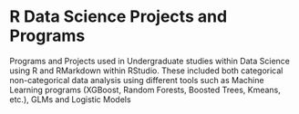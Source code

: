# R Data Science Projects and Programs
 Programs and Projects used in Undergraduate studies within Data Science using R and RMarkdown within RStudio. These included both categorical non-categorical data analysis using different tools such as Machine Learning programs (XGBoost, Random Forests, Boosted Trees, Kmeans, etc.), GLMs and Logistic Models
